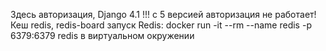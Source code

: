 Здесь авторизация, Django 4.1 !!! с 5 версией авторизация не работает!
Кеш redis,
redis-board
запуск Redis: docker run -it --rm --name redis -p 6379:6379 redis в виртуальном окружении